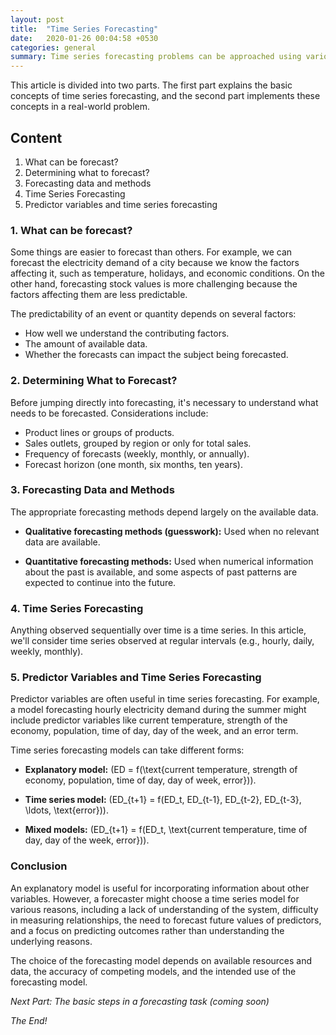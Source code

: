 ```yaml
---
layout: post
title:  "Time Series Forecasting"
date:   2020-01-26 00:04:58 +0530
categories: general
summary: Time series forecasting problems can be approached using various methods, including statistical and machine learning methods. This article focuses primarily on machine learning. Statistical methods may be covered in upcoming articles.
---
```



This article is divided into two parts. The first part explains the basic concepts of time series forecasting, and the second part implements these concepts in a real-world problem.

## Content

1. What can be forecast?
2. Determining what to forecast?
3. Forecasting data and methods
4. Time Series Forecasting
5. Predictor variables and time series forecasting

### 1. What can be forecast?

Some things are easier to forecast than others. For example, we can forecast the electricity demand of a city because we know the factors affecting it, such as temperature, holidays, and economic conditions. On the other hand, forecasting stock values is more challenging because the factors affecting them are less predictable.

The predictability of an event or quantity depends on several factors:
- How well we understand the contributing factors.
- The amount of available data.
- Whether the forecasts can impact the subject being forecasted.

### 2. Determining What to Forecast?

Before jumping directly into forecasting, it's necessary to understand what needs to be forecasted. Considerations include:
- Product lines or groups of products.
- Sales outlets, grouped by region or only for total sales.
- Frequency of forecasts (weekly, monthly, or annually).
- Forecast horizon (one month, six months, ten years).

### 3. Forecasting Data and Methods

The appropriate forecasting methods depend largely on the available data.

- **Qualitative forecasting methods (guesswork):** Used when no relevant data are available.
  
- **Quantitative forecasting methods:** Used when numerical information about the past is available, and some aspects of past patterns are expected to continue into the future.

### 4. Time Series Forecasting

Anything observed sequentially over time is a time series. In this article, we'll consider time series observed at regular intervals (e.g., hourly, daily, weekly, monthly).

### 5. Predictor Variables and Time Series Forecasting

Predictor variables are often useful in time series forecasting. For example, a model forecasting hourly electricity demand during the summer might include predictor variables like current temperature, strength of the economy, population, time of day, day of the week, and an error term.

Time series forecasting models can take different forms:
- **Explanatory model:** \(ED = f(\text{current temperature, strength of economy, population, time of day, day of week, error})\).
  
- **Time series model:** \(ED_{t+1} = f(ED_t, ED_{t-1}, ED_{t-2}, ED_{t-3}, \ldots, \text{error})\).
  
- **Mixed models:** \(ED_{t+1} = f(ED_t, \text{current temperature, time of day, day of the week, error})\).

### Conclusion

An explanatory model is useful for incorporating information about other variables. However, a forecaster might choose a time series model for various reasons, including a lack of understanding of the system, difficulty in measuring relationships, the need to forecast future values of predictors, and a focus on predicting outcomes rather than understanding the underlying reasons.

The choice of the forecasting model depends on available resources and data, the accuracy of competing models, and the intended use of the forecasting model.

*Next Part: The basic steps in a forecasting task (coming soon)*

*The End!*

